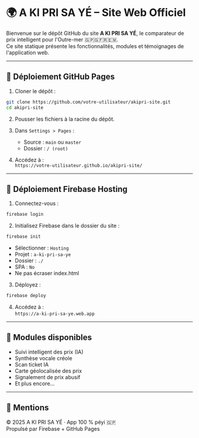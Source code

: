 
# 🌍 A KI PRI SA YÉ – Site Web Officiel

Bienvenue sur le dépôt GitHub du site **A KI PRI SA YÉ**, le comparateur de prix intelligent pour l'Outre-mer 🇬🇵🇬🇫🇷🇪🇲.  
Ce site statique présente les fonctionnalités, modules et témoignages de l'application web.

---

## 🔧 Déploiement GitHub Pages

1. Cloner le dépôt :
```bash
git clone https://github.com/votre-utilisateur/akipri-site.git
cd akipri-site
```

2. Pousser les fichiers à la racine du dépôt.

3. Dans `Settings > Pages` :
   - Source : `main` ou `master`
   - Dossier : `/ (root)`

4. Accédez à :  
   `https://votre-utilisateur.github.io/akipri-site/`

---

## 🚀 Déploiement Firebase Hosting

1. Connectez-vous :
```bash
firebase login
```

2. Initialisez Firebase dans le dossier du site :
```bash
firebase init
```
   - Sélectionner : `Hosting`
   - Projet : `a-ki-pri-sa-ye`
   - Dossier : `./`
   - SPA : `No`
   - Ne pas écraser index.html

3. Déployez :
```bash
firebase deploy
```

4. Accédez à :  
   `https://a-ki-pri-sa-ye.web.app`

---

## 🧠 Modules disponibles

- Suivi intelligent des prix (IA)
- Synthèse vocale créole
- Scan ticket IA
- Carte géolocalisée des prix
- Signalement de prix abusif
- Et plus encore...

---

## 📄 Mentions

© 2025 A KI PRI SA YÉ · App 100 % péyi 🇬🇵  
Propulsé par Firebase + GitHub Pages
